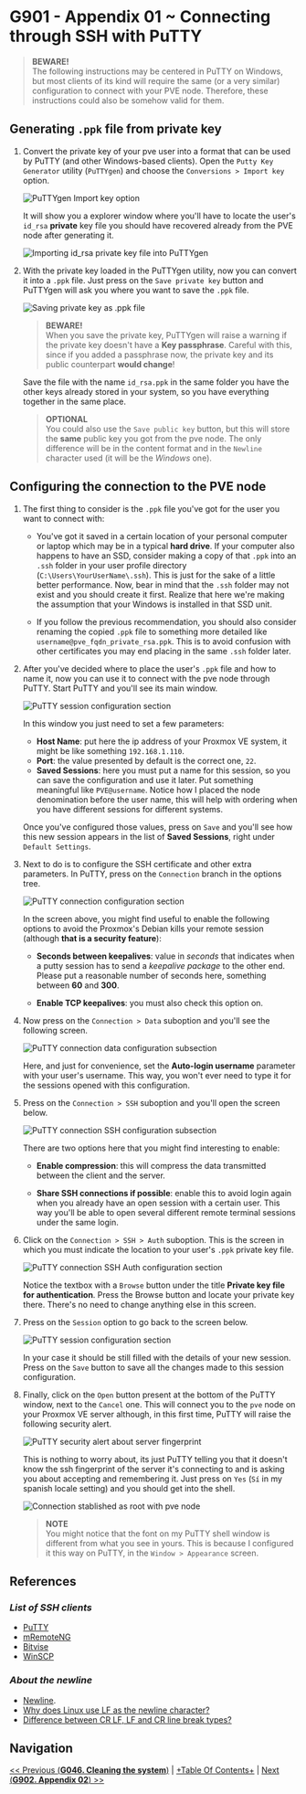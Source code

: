 # G901 - Appendix 01 ~ Connecting through SSH with PuTTY

> **BEWARE!**  
> The following instructions may be centered in PuTTY on Windows, but most clients of its kind will require the same (or a very similar) configuration to connect with your PVE node. Therefore, these instructions could also be somehow valid for them.

## Generating `.ppk` file from private key

1. Convert the private key of your pve user into a format that can be used by PuTTY (and other Windows-based clients). Open the `Putty Key Generator` utility (`PuTTYgen`) and choose the `Conversions > Import key` option.

    ![PuTTYgen Import key option](images/g901/puttygen_import_key_option.png "PuTTYgen Import key option")

    It will show you a explorer window where you'll have to locate the user's `id_rsa` **private** key file you should have recovered already from the PVE node after generating it.

    ![Importing id_rsa private key file into PuTTYgen](images/g901/puttygen_import_id_rsa_private_key.png "Importing id_rsa private key file into PuTTYgen")

2. With the private key loaded in the PuTTYgen utility, now you can convert it into a `.ppk` file. Just press on the `Save private key` button and PuTTYgen will ask you where you want to save the `.ppk` file.

    ![Saving private key as .ppk file](images/g901/puttygen_private_key_as_ppk.png "Saving private key as .ppk file")

    > **BEWARE!**  
    > When you save the private key, PuTTYgen will raise a warning if the private key doesn't have a **Key passphrase**. Careful with this, since if you added a passphrase now, the private key and its public counterpart **would change**!

    Save the file with the name `id_rsa.ppk` in the same folder you have the other keys already stored in your system, so you have everything together in the same place.

    > **OPTIONAL**  
    > You could also use the `Save public key` button, but this will store the **same** public key you got from the pve node. The only difference will be in the content format and in the `Newline` character used (it will be the _Windows_ one).

## Configuring the connection to the PVE node

1. The first thing to consider is the `.ppk` file you've got for the user you want to connect with:

    - You've got it saved in a certain location of your personal computer or laptop which may be in a typical **hard drive**. If your computer also happens to have an SSD, consider making a copy of that `.ppk` into an `.ssh` folder in your user profile directory (`C:\Users\YourUserName\.ssh`). This is just for the sake of a little better performance. Now, bear in mind that the `.ssh` folder may not exist and you should create it first. Realize that here we're making the assumption that your Windows is installed in that SSD unit.

    - If you follow the previous recommendation, you should also consider renaming the copied `.ppk` file to something more detailed like `username@pve_fqdn_private_rsa.ppk`. This is to avoid confusion with other certificates you may end placing in the same `.ssh` folder later.

2. After you've decided where to place the user's `.ppk` file and how to name it, now you can use it to connect with the pve node through PuTTY. Start PuTTY and you'll see its main window.

    ![PuTTY session configuration section](images/g901/putty_session_configuration_section.png "PuTTY session configuration section")

    In this window you just need to set a few parameters:

    - **Host Name**: put here the ip address of your Proxmox VE system, it might be like something `192.168.1.110`.
    - **Port**: the value presented by default is the correct one, `22`.
    - **Saved Sessions**: here you must put a name for this session, so you can save the configuration and use it later. Put something meaningful like `PVE@username`. Notice how I placed the node denomination before the user name, this will help with ordering when you have different sessions for different systems.

    Once you've configured those values, press on `Save` and you'll see how this new session appears in the list of **Saved Sessions**, right under `Default Settings`.

3. Next to do is to configure the SSH certificate and other extra parameters. In PuTTY, press on the `Connection` branch in the options tree.

    ![PuTTY connection configuration section](images/g901/putty_connection_configuration_section.png "PuTTY connection configuration section")

    In the screen above, you might find useful to enable the following options to avoid the Proxmox's Debian kills your remote session (although **that is a security feature**):

    - **Seconds between keepalives**: value in _seconds_ that indicates when a putty session has to send a _keepalive package_ to the other end. Please put a reasonable number of seconds here, something between **60** and **300**.

    - **Enable TCP keepalives**: you must also check this option on.

4. Now press on the `Connection > Data` suboption and you'll see the following screen.

    ![PuTTY connection data configuration subsection](images/g901/putty_connection_data_configuration_section.png "PuTTY connection data configuration subsection")

    Here, and just for convenience, set the **Auto-login username** parameter with your user's username. This way, you won't ever need to type it for the sessions opened with this configuration.

5. Press on the `Connection > SSH` suboption and you'll open the screen below.

    ![PuTTY connection SSH configuration subsection](images/g901/putty_connection_SSH_configuration_section.png "PuTTY connection SSH configuration subsection")

    There are two options here that you might find interesting to enable:

    - **Enable compression**: this will compress the data transmitted between the client and the server.

    - **Share SSH connections if possible**: enable this to avoid login again when you already have an open session with a certain user. This way you'll be able to open several different remote terminal sessions under the same login.

6. Click on the `Connection > SSH > Auth` suboption. This is the screen in which you must indicate the location to your user's `.ppk` private key file.

    ![PuTTY connection SSH Auth configuration section](images/g901/putty_connection_SSH_auth_configuration_section.png "PuTTY connection SSH Auth configuration section")

    Notice the textbox with a `Browse` button under the title **Private key file for authentication**. Press the Browse button and locate your private key there. There's no need to change anything else in this screen.

7. Press on the `Session` option to go back to the screen below.

    ![PuTTY session configuration section](images/g901/putty_session_configuration_section.png "PuTTY session configuration section")

    In your case it should be still filled with the details of your new session. Press on the `Save` button to save all the changes made to this session configuration.

8. Finally, click on the `Open` button present at the bottom of the PuTTY window, next to the `Cancel` one. This will connect you to the `pve` node on your Proxmox VE server although, in this first time, PuTTY will raise the following security alert.

    ![PuTTY security alert about server fingerprint](images/g901/putty_security_alert_server_fingerprint.png "PuTTY security alert about server fingerprint")

    This is nothing to worry about, its just PuTTY telling you that it doesn't know the ssh fingerprint of the server it's connecting to and is asking you about accepting and remembering it. Just press on `Yes` (`Sí` in my spanish locale setting) and you should get into the shell.

    ![Connection stablished as root with pve node](images/g901/putty_connection_stablished_as_root_pve_node.png "Connection stablished as root with pve node")

    > **NOTE**  
    > You might notice that the font on my PuTTY shell window is different from what you see in yours. This is because I configured it this way on PuTTY, in the `Window > Appearance` screen.

## References

### _List of **SSH clients**_

- [PuTTY](https://www.putty.org/)
- [mRemoteNG](https://mremoteng.org/)
- [Bitvise](https://www.bitvise.com/)
- [WinSCP](https://winscp.net)

### _About the **newline**_

- [Newline](https://en.wikipedia.org/wiki/Newline).
- [Why does Linux use LF as the newline character?](https://unix.stackexchange.com/questions/411811/why-does-linux-use-lf-as-the-newline-character)
- [Difference between CR LF, LF and CR line break types?](https://stackoverflow.com/questions/1552749/difference-between-cr-lf-lf-and-cr-line-break-types)

## Navigation

[<< Previous (**G046. Cleaning the system**)](G046%20-%20Cleaning%20the%20system.md) | [+Table Of Contents+](G000%20-%20Table%20Of%20Contents.md) | [Next (**G902. Appendix 02**) >>](G902%20-%20Appendix%2002%20~%20Vim%20vimrc%20configuration.md)
